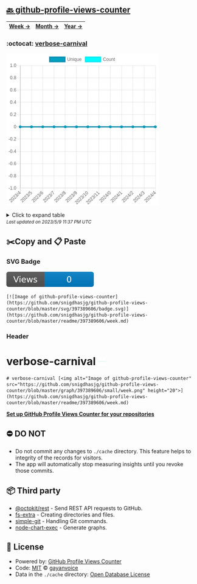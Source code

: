 ## [🔙 github-profile-views-counter](https://github.com/snigdhasjg/github-profile-views-counter)
| [**Week →**](https://github.com/snigdhasjg/github-profile-views-counter/blob/master/readme/397389606/week.md) | [**Month →**](https://github.com/snigdhasjg/github-profile-views-counter/blob/master/readme/397389606/month.md) | [**Year →**](https://github.com/snigdhasjg/github-profile-views-counter/blob/master/readme/397389606/year.md) |
| ---- | ---- | ----- |
### :octocat: [verbose-carnival](https://github.com/snigdhasjg/verbose-carnival)
![Image of github-profile-views-counter](https://github.com/snigdhasjg/github-profile-views-counter/blob/master/graph/397389606/large/year.png)

<details>
	<summary>Click to expand table</summary>
	<h2>:calendar: Year Page Views Table</h2>
<table>
	<tr>
		<th>
			Last Updated
		</th>
		<th>
			Unique
		</th>
		<th>
			Count
		</th>
	</tr>
	<tr>
		<td>
			<code>2023/5/1</code>
		</td>
		<td>
			<code>0</code>
		</td>
		<td>
			<code>0</code>
		</td>
	</tr>
	<tr>
		<td>
			<code>2023/4/1</code>
		</td>
		<td>
			<code>0</code>
		</td>
		<td>
			<code>0</code>
		</td>
	</tr>
	<tr>
		<td>
			<code>2023/3/1</code>
		</td>
		<td>
			<code>0</code>
		</td>
		<td>
			<code>0</code>
		</td>
	</tr>
	<tr>
		<td>
			<code>2023/2/1</code>
		</td>
		<td>
			<code>0</code>
		</td>
		<td>
			<code>0</code>
		</td>
	</tr>
	<tr>
		<td>
			<code>2023/1/1</code>
		</td>
		<td>
			<code>0</code>
		</td>
		<td>
			<code>0</code>
		</td>
	</tr>
	<tr>
		<td>
			<code>2022/12/1</code>
		</td>
		<td>
			<code>0</code>
		</td>
		<td>
			<code>0</code>
		</td>
	</tr>
	<tr>
		<td>
			<code>2022/11/1</code>
		</td>
		<td>
			<code>0</code>
		</td>
		<td>
			<code>0</code>
		</td>
	</tr>
	<tr>
		<td>
			<code>2022/10/1</code>
		</td>
		<td>
			<code>0</code>
		</td>
		<td>
			<code>0</code>
		</td>
	</tr>
	<tr>
		<td>
			<code>2022/9/1</code>
		</td>
		<td>
			<code>0</code>
		</td>
		<td>
			<code>0</code>
		</td>
	</tr>
	<tr>
		<td>
			<code>2022/8/1</code>
		</td>
		<td>
			<code>0</code>
		</td>
		<td>
			<code>0</code>
		</td>
	</tr>
	<tr>
		<td>
			<code>2022/7/1</code>
		</td>
		<td>
			<code>0</code>
		</td>
		<td>
			<code>0</code>
		</td>
	</tr>
	<tr>
		<td>
			<code>2022/6/1</code>
		</td>
		<td>
			<code>0</code>
		</td>
		<td>
			<code>0</code>
		</td>
	</tr>
	<tr>
		<td>
			<code>2022/5/1</code>
		</td>
		<td>
			<code>0</code>
		</td>
		<td>
			<code>0</code>
		</td>
	</tr>
</table>

</details>
<small><i>Last updated on 2023/5/9 11:37 PM UTC</i></small>

## ✂️Copy and 📋 Paste
### SVG Badge
[![Image of github-profile-views-counter](https://github.com/snigdhasjg/github-profile-views-counter/blob/master/svg/397389606/badge.svg)](https://github.com/snigdhasjg/github-profile-views-counter/blob/master/readme/397389606/week.md)
```readme
[![Image of github-profile-views-counter](https://github.com/snigdhasjg/github-profile-views-counter/blob/master/svg/397389606/badge.svg)](https://github.com/snigdhasjg/github-profile-views-counter/blob/master/readme/397389606/week.md)
```
### Header
# verbose-carnival [<img alt="Image of github-profile-views-counter" src="https://github.com/snigdhasjg/github-profile-views-counter/blob/master/graph/397389606/small/week.png" height="20">](https://github.com/snigdhasjg/github-profile-views-counter/blob/master/readme/397389606/week.md)
```readme
# verbose-carnival [<img alt="Image of github-profile-views-counter" src="https://github.com/snigdhasjg/github-profile-views-counter/blob/master/graph/397389606/small/week.png" height="20">](https://github.com/snigdhasjg/github-profile-views-counter/blob/master/readme/397389606/week.md)
```
[**Set up GitHub Profile Views Counter for your repositories**](https://github.com/gayanvoice/github-profile-views-counter)
## ⛔ DO NOT
- Do not commit any changes to `./cache` directory. This feature helps to integrity of the records for visitors.
- The app will automatically stop measuring insights until you revoke those commits.
## 📦 Third party

- [@octokit/rest](https://www.npmjs.com/package/@octokit/rest) - Send REST API requests to GitHub.
- [fs-extra](https://www.npmjs.com/package/fs-extra) - Creating directories and files.
- [simple-git](https://www.npmjs.com/package/simple-git) - Handling Git commands.
- [node-chart-exec](https://www.npmjs.com/package/node-chart-exec) - Generate graphs.
## 📄 License
- Powered by: [GitHub Profile Views Counter](https://github.com/gayanvoice/github-profile-views-counter)
- Code: [MIT](./LICENSE) © [gayanvoice](https://github.com/gayanvoice/github-profile-views-counter)
- Data in the `./cache` directory: [Open Database License](https://opendatacommons.org/licenses/odbl/1-0/)